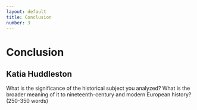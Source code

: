 ```yaml
---
layout: default
title: Conclusion
number: 3
---
```


# Conclusion
## Katia Huddleston

What is the significance of the historical subject you analyzed? What is the broader meaning of it to nineteenth-century and modern European history? (250-350 words)
